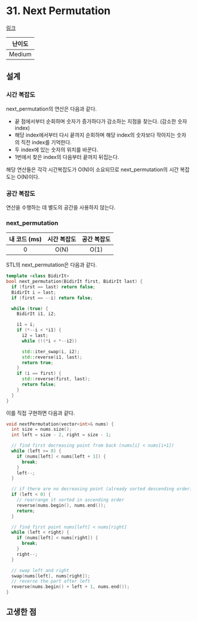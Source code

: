 # 31. Next Permutation

[링크](https://leetcode.com/problems/next-permutation/)

| 난이도 |
| :----: |
| Medium |

## 설계

### 시간 복잡도

next_permutation의 연산은 다음과 같다.

- 끝 점에서부터 순회하며 숫자가 증가하다가 감소하는 지점을 찾는다. (감소한 숫자 index)
- 해당 index에서부터 다시 끝까지 순회하며 해당 index의 숫자보다 작아지는 숫자의 직전 index를 기억한다.
- 두 index에 있는 숫자의 위치를 바꾼다.
- 1번에서 찾은 index의 다음부터 끝까지 뒤집는다.

해당 연산들은 각각 시간복잡도가 O(N)이 소요되므로 next_permutation의 시간 복잡도는 O(N)이다.

### 공간 복잡도

연산을 수행하는 데 별도의 공간을 사용하지 않는다.

### next_permutation

| 내 코드 (ms) | 시간 복잡도 | 공간 복잡도 |
| :----------: | :---------: | :---------: |
|      0       |    O(N)     |    O(1)     |

STL의 next_permutation은 다음과 같다.

```cpp
template <class BidirIt>
bool next_permutation(BidirIt first, BidirIt last) {
  if (first == last) return false;
  BidirIt i = last;
  if (first == --i) return false;

  while (true) {
    BidirIt i1, i2;

    i1 = i;
    if (*--i < *i1) {
      i2 = last;
      while (!(*i < *--i2))

      std::iter_swap(i, i2);
      std::reverse(i1, last);
      return true;
    }
    if (i == first) {
      std::reverse(first, last);
      return false;
    }
  }
}
```

이를 직접 구현하면 다음과 같다.

```cpp
void nextPermutation(vector<int>& nums) {
  int size = nums.size();
  int left = size - 2, right = size - 1;

  // find first decreasing point from back (nums[i] < nums[i+1])
  while (left >= 0) {
    if (nums[left] < nums[left + 1]) {
      break;
    }
    left--;
  }

  // if there are no decreasing point (already sorted descending order)
  if (left < 0) {
    // rearrange it sorted in ascending order
    reverse(nums.begin(), nums.end());
    return;
  }

  // find first point nums[left] < nums[right]
  while (left < right) {
    if (nums[left] < nums[right]) {
      break;
    }
    right--;
  }

  // swap left and right
  swap(nums[left], nums[right]);
  // reverse the part after left
  reverse(nums.begin() + left + 1, nums.end());
}
```

## 고생한 점
